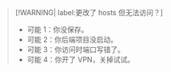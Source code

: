 <!-- embed:start:hostsInvalid -->

> [!WARNING| label:更改了 hosts 但无法访问？] 
> - 可能 1：你没保存。
> - 可能 2：你后端项目没启动。
> - 可能 3：你访问时端口写错了。
> - 可能 4：你开了 VPN，关掉试试。

<!-- embed:end:hostsInvalid -->